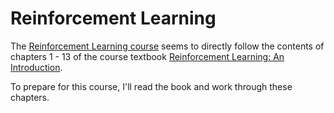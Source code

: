 # Reinforcement Learning

The [Reinforcement Learning course](https://cdso.utexas.edu/msai#course-70) seems to directly follow the contents of chapters 1 - 13 of the course textbook [Reinforcement Learning: An Introduction](http://incompleteideas.net/sutton/book/RLbook2018.pdf). 

To prepare for this course, I'll read the book and work through these chapters.